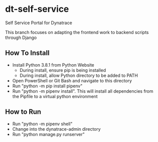 # dt-self-service
 Self Service Portal for Dynatrace

 This branch focuses on adapting the frontend work to backend scripts through Django

## How To Install
- Install Python 3.8.1 from Python Website
    - During install, ensure pip is being installed
    - During install, allow Python directory to be added to PATH
- Open PowerShell or Git Bash and navigate to this directory
- Run "python -m pip install pipenv"
- Run "python -m pipenv install". This will install all dependencies from the Pipfile to a virtual python environment

## How to Run
- Run "python -m pipenv shell"
- Change into the dynatrace-admin directory
- Run "python manage.py runserver"
